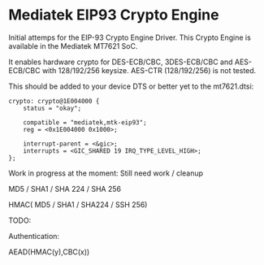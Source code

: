 # Mediatek EIP93 Crypto Engine

Initial attemps for the EIP-93 Crypto Engine Driver. This Crypto Engine is 
available in the Mediatek MT7621 SoC.

It enables hardware crypto for DES-ECB/CBC, 3DES-ECB/CBC and 
AES-ECB/CBC with 128/192/256 keysize. AES-CTR (128/192/256) is not tested.


This should be added to your device DTS or better yet to the mt7621.dtsi:

	crypto: crypto@1E004000 {
		status = "okay";

		compatible = "mediatek,mtk-eip93";
		reg = <0x1E004000 0x1000>;

		interrupt-parent = <&gic>;
		interrupts = <GIC_SHARED 19 IRQ_TYPE_LEVEL_HIGH>;
	};

Work in progress at the moment: Still need work / cleanup

MD5 / SHA1 / SHA 224 / SHA 256

HMAC( MD5 / SHA1 / SHA224 / SSH 256)

TODO:

Authentication:

AEAD(HMAC(y),CBC(x))


